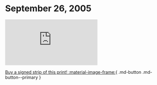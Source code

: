 # September 26, 2005

![](https://www.achewood.com/comic.php?date=09262005)

[Buy a signed strip of this print! :material-image-frame:](https://achewood-holiday-pop-up.myshopify.com/products/strip#09262005){ .md-button .md-button--primary }
